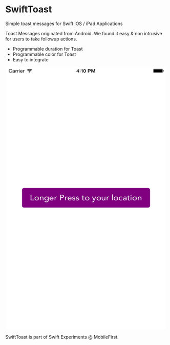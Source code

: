 # SwiftToast
Simple toast messages for Swift iOS / iPad Applications

Toast Messages originated from Android. 
We found it easy & non intrusive for users to take followup actions. 

- Programmable duration for Toast 
- Programmable color for Toast
- Easy to integrate 

<p align="center">
  <img width="500" height="820" src="assets/2.png"/>
</p>

SwiftToast is part of Swift Experiments @ MobileFirst. 


